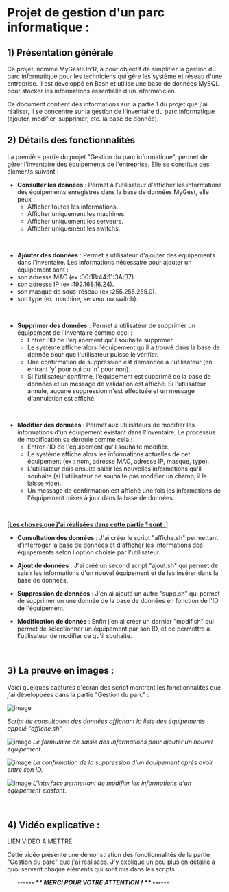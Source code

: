 # Projet de gestion d'un parc informatique : 

## 1) Présentation générale

Ce projet, nommé MyGestIOn'R, a pour objectif de simplifier la gestion du parc informatique pour les techniciens qui gère les système et réseau d'une entreprise. Il est développé en Bash et utilise une base de données MySQL pour stocker les informations essentielle d'un informaticien.

Ce document contient des informations sur la partie 1 du projet que j'ai réaliser, il se concentre sur la gestion de l'inventaire du parc informatique (ajouter, modifier, supprimer, etc. la base de donnée).

## 2) Détails des fonctionnalités

La première partie du projet "Gestion du parc informatique", permet de gérer l'inventaire des équipements de l'entreprise. Elle se constitue des éléments suivant :

* **Consulter les données** : Permet à l'utilisateur d'afficher les informations des équipements enregistrés dans la base de données MyGest, elle peux :
    * Afficher toutes les informations.
    * Afficher uniquement les machines.
    * Afficher uniquement les serveurs.
    * Afficher uniquement les switchs.

‎ ‎ ‎ 

* **Ajouter des données** : Permet a utilisateur d'ajouter des équipements dans l'inventaire. Les informations nécessaire pour ajouter un équipement sont :
*  son adresse MAC (ex :00:1B:44:11:3A:B7).
*  son adresse IP (ex :192.168.16.24).
*  son masque de sous-réseau (ex :255.255.255.0).
*  son type (ex: machine, serveur ou switch).

  ‎ ‎ 
  
* **Supprimer des données** : Permet a utilisateur de supprimer un équipement de l'inventaire comme ceci :
   * Entrer l'ID de l'équipement qu'il souhaite supprimer.
   * Le système affiche alors l'équipement qu'il a trouvé dans la base de donnée pour que l'utilisateur puisse le vérifier.
   * Une confirmation de suppression est demandée à l'utilisateur (en entrant 'y' pour oui ou 'n' pour non).
   * Si l'utilisateur confirme, l'équipement est supprimé de la base de données et un message de validation est affiché. Si l'utilisateur annule, aucune suppression n'est effectuée et un message d'annulation est affiché.

‎ 

* **Modifier des données** : Permet aux utilisateurs de modifier les informations d'un équipement existant dans l'inventaire. Le processus de modification se déroule comme cela :
    * Entrer l'ID de l'équipement qu'il souhaite modifier.
    * Le système affiche alors les informations actuelles de cet équipement (ex : nom, adresse MAC, adresse IP, masque, type).
    * L'utilisateur dois ensuite saisir les nouvelles informations qu'il souhaite (si l'utilisateur ne souhaite pas modifier un champ, il le laisse vide).
    * Un message de confirmation est affiché une fois les informations de l'équipement mises à jour dans la base de données.
      
‎ 

[**<ins>**Les choses que j'ai réalisées dans cette partie 1 sont :**</ins>**]

* **Consultation des données** : J'ai créer le script "affiche.sh" permettant d'interroger la base de données et d'afficher les informations des équipements selon l'option choisie par l'utilisateur.
* **Ajout de données** : J'ai créé un second script "ajout.sh" qui permet de saisir les informations d'un nouvel équipement et de les insérer dans la base de données.
* **Suppression de données** : J'en ai ajouté un autre "supp.sh" qui permet de supprimer un une donnée de la base de données en fonction de l'ID de l'équipement.
* **Modification de donnée** : Enfin j'en ai créer un dernier "modif.sh" qui permet de sélectionner un équipement par son ID, et de permettre à l'utilisateur de modifier ce qu'il souhaite.

  ‎ ‎ 

## 3) La preuve en images : 

Voici quelques captures d'écran des script montrant les fonctionnalités que j'ai développées dans la partie "Gestion du parc" :

![image](https://github.com/user-attachments/assets/1b4c3122-7f6b-4dac-9450-8e7b1548a293)

*Script de consultation des données affichant la liste des équipements appelé "affiche.sh".*

![image](https://github.com/user-attachments/assets/be7e087c-2cff-4e1d-8000-b80c873a189b)
*Le formulaire de saisie des informations pour ajouter un nouvel équipement.*

![image](https://github.com/user-attachments/assets/cf926523-80e7-4560-8949-6934adc3346c)
*La confirmation de la suppression d'un équipement après avoir entré son ID.*

![image](https://github.com/user-attachments/assets/e715f736-a6d3-4cbb-bdde-a843b3b5614d)
*L'interface permettant de modifier les informations d'un équipement existant.*

‎ ‎ 

## 4) Vidéo explicative : 
LIEN VIDEO A METTRE

Cette vidéo présente une démonstration des fonctionnalités de la partie "Gestion du parc" que j'ai réalisées. J'y explique un peu plus en détaille à quoi servent chaque éléments qui sont mis dans les scripts.



‎ ‎ ‎ ‎ ‎ ‎ ---___---  ** MERCI POUR VOTRE ATTENTION ! ** ---___---
